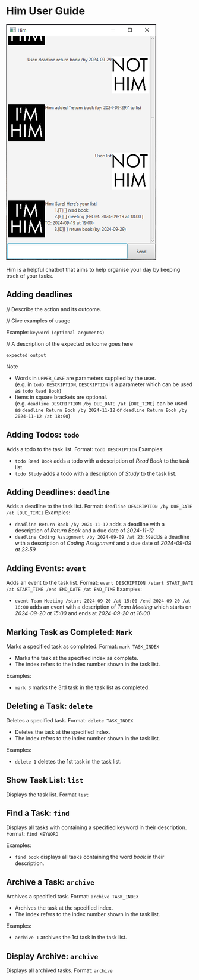 # Him User Guide

![A sample screenshot of Him in use.](Ui.png)

Him is a helpful chatbot that aims to help organise your day by keeping track of your tasks.

## Adding deadlines

// Describe the action and its outcome.

// Give examples of usage

Example: `keyword (optional arguments)`

// A description of the expected outcome goes here

```
expected output
```

> [!NOTE]
>- Words in `UPPER_CASE` are parameters supplied by the user.<br>(e.g. in `todo DESCRIPTION`, `DESCRIPTION` is a
   parameter
   which can be used as `todo Read Book`)
>- Items in square brackets are optional.<br>(e.g. `deadline DESCRIPTION /by DUE_DATE /at [DUE_TIME]` can be used as
   `deadline Return Book /by 2024-11-12` or `deadline Return Book /by 2024-11-12 /at 18:00`)

## Adding Todos: `todo`

Adds a todo to the task list.
Format: `todo DESCRIPTION`
Examples:

- `todo Read Book` adds a todo with a description of *Read Book* to the task list.
- `todo Study` adds a todo with a description of *Study* to the task list.

## Adding Deadlines: `deadline`

Adds a deadline to the task list.
Format: `deadline DESCRIPTION /by DUE_DATE /at [DUE_TIME]`
Examples:

- `deadline Return Book /by 2024-11-12` adds a deadline with a description of *Return Book* and a due date of
  *2024-11-12*
- `deadline Coding Assignment /by 2024-09-09 /at 23:59`adds a deadline with a description of *Coding Assignment* and a
  due date of
  *2024-09-09 at 23:59*

## Adding Events: `event`

Adds an event to the task list.
Format: `event DESCRIPTION /start START_DATE /at START_TIME /end END_DATE /at END_TIME`
Examples:

- `event Team Meeting /start 2024-09-20 /at 15:00 /end 2024-09-20 /at 16:00` adds an event with a description of *Team
  Meeting* which starts on *2024-09-20 at 15:00* and ends at *2024-09-20 at 16:00*

## Marking Task as Completed: `Mark`

Marks a specified task as completed.
Format: `mark TASK_INDEX`

- Marks the task at the specified index as complete.
- The index refers to the index number shown in the task list.

Examples:

- `mark 3` marks the 3rd task in the task list as completed.

## Deleting a Task: `delete`

Deletes a specified task.
Format: `delete TASK_INDEX`

- Deletes the task at the specified index.
- The index refers to the index number shown in the task list.

Examples:

- `delete 1` deletes the 1st task in the task list.

## Show Task List: `list`

Displays the task list.
Format `list`

## Find a Task: `find`

Displays all tasks with containing a specified keyword in their description.
Format: `find KEYWORD`

Examples:

- `find book` displays all tasks containing the word *book* in their description.

## Archive a Task: `archive`

Archives a specified task.
Format: `archive TASK_INDEX`

- Archives the task at the specified index.
- The index refers to the index number shown in the task list.

Examples:

- `archive 1` archives the 1st task in the task list.

## Display Archive: `archive`

Displays all archived tasks.
Format: `archive`
